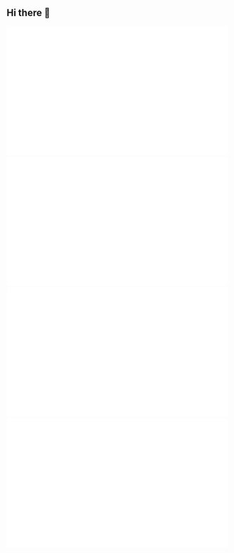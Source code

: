 ## Hi there 👋

[![Overview](https://github.com/jiahaoxiang2000/jiahaoxiang2000/blob/master/generated/overview.svg#gh-dark-mode-only)](https://github.com/jiahaoxiang2000/jiahaoxiang2000)
[![Languages](https://github.com/jiahaoxiang2000/jiahaoxiang2000/blob/master/generated/languages.svg#gh-dark-mode-only)](https://github.com/jiahaoxiang2000/jiahaoxiang2000)
[![Overview](https://github.com/jiahaoxiang2000/jiahaoxiang2000/blob/master/generated/overview.svg#gh-light-mode-only)](https://github.com/jiahaoxiang2000/jiahaoxiang2000)
[![Languages](https://github.com/jiahaoxiang2000/jiahaoxiang2000/blob/master/generated/languages.svg#gh-light-mode-only)](https://github.com/jiahaoxiang2000/jiahaoxiang2000)

<!--
**jiahaoxiang2000/jiahaoxiang2000** is a ✨ _special_ ✨ repository because its `README.md` (this file) appears on your GitHub profile.

Here are some ideas to get you started:

- 🔭 I’m currently working on ...
- 🌱 I’m currently learning ...
- 👯 I’m looking to collaborate on ...
- 🤔 I’m looking for help with ...
- 💬 Ask me about ...
- 📫 How to reach me: ...
- 😄 Pronouns: ...
- ⚡ Fun fact: ...
-->
